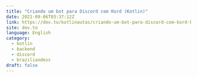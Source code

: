 ```yaml
---
title: "Criando um bot para Discord com Kord (Kotlin)"
date: 2021-09-06T03:37:12Z
link: https://dev.to/kotlinautas/criando-um-bot-para-discord-com-kord-kotlin-4opb?utm_medium=RSS&utm_source=news.12bit.vn
site: dev.to
language: English
category:
  - kotlin
  - backend
  - discord
  - braziliandevs
draft: false
---
```

